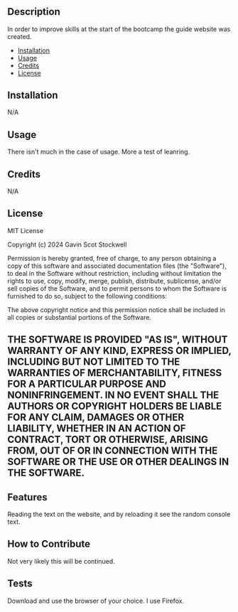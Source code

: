 # <Your-Project-Title>

## Description

In order to improve skills at the start of the bootcamp the guide website was created.


- [Installation](#installation)
- [Usage](#usage)
- [Credits](#credits)
- [License](#license)

## Installation
N/A

## Usage

There isn't much in the case of usage. More a test of leanring.

## Credits
N/A

## License

MIT License

Copyright (c) 2024 Gavin Scot Stockwell

Permission is hereby granted, free of charge, to any person obtaining a copy
of this software and associated documentation files (the "Software"), to deal
in the Software without restriction, including without limitation the rights
to use, copy, modify, merge, publish, distribute, sublicense, and/or sell
copies of the Software, and to permit persons to whom the Software is
furnished to do so, subject to the following conditions:

The above copyright notice and this permission notice shall be included in all
copies or substantial portions of the Software.

THE SOFTWARE IS PROVIDED "AS IS", WITHOUT WARRANTY OF ANY KIND, EXPRESS OR
IMPLIED, INCLUDING BUT NOT LIMITED TO THE WARRANTIES OF MERCHANTABILITY,
FITNESS FOR A PARTICULAR PURPOSE AND NONINFRINGEMENT. IN NO EVENT SHALL THE
AUTHORS OR COPYRIGHT HOLDERS BE LIABLE FOR ANY CLAIM, DAMAGES OR OTHER
LIABILITY, WHETHER IN AN ACTION OF CONTRACT, TORT OR OTHERWISE, ARISING FROM,
OUT OF OR IN CONNECTION WITH THE SOFTWARE OR THE USE OR OTHER DEALINGS IN THE
SOFTWARE.
---


## Features

Reading the text on the website, and by reloading it see the random console text.

## How to Contribute

Not very likely this will be continued.

## Tests

Download and use the browser of your choice. I use Firefox.
